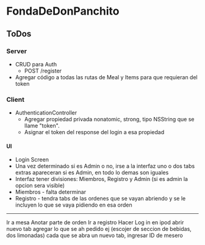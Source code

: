 
# FondaDeDonPanchito

## ToDos

### Server

* CRUD para Auth
  * POST /register
* Agregar código a todas las rutas de Meal y Items para que requieran del token


### Client

* AuthenticationController
  * Agregar propiedad privada nonatomic, strong, tipo NSString que se llame "token".
  * Asignar el token del response del login a esa propiedad

#### UI

* Login Screen
* Una vez determinado si es Admin o no, irse a la interfaz uno o dos tabs extras apareceran si es Admin, en todo lo demas son iguales
* Interfaz tener divisiones: Miembros, Registro y Admin (si es admin la opcion sera visible)
* Miembros - falta determinar
* Registro - tendra tabs de las ordenes que se vayan abriendo y se le incluyen lo que se vaya pidiendo en esa orden

----
Ir a mesa
Anotar parte de orden
Ir a registro
Hacer Log in en ipod
abrir nuevo tab
agregar lo que se ah pedido
ej (escojer de seccion de bebidas, dos limonadas)
cada que se abra un nuevo tab, ingresar ID de mesero


